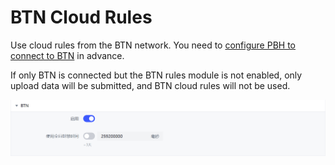 # BTN Cloud Rules

Use cloud rules from the BTN network. You need to [configure PBH to connect to BTN](../btn/connect.md) in advance.

If only BTN is connected but the BTN rules module is not enabled, only upload data will be submitted, and BTN cloud rules will not be used.

![BTN-Profile](./assets/btn-profile.png)

